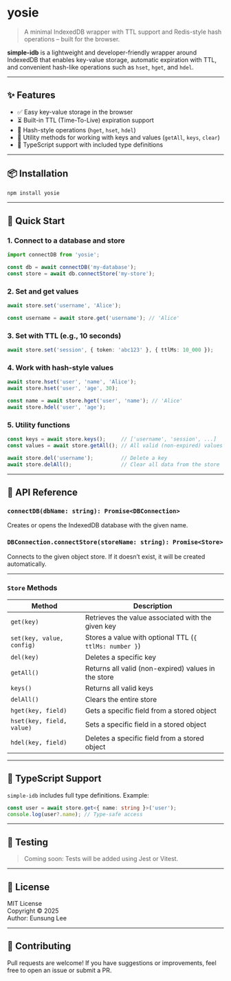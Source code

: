 # yosie

> A minimal IndexedDB wrapper with TTL support and Redis-style hash operations – built for the browser.

**simple-idb** is a lightweight and developer-friendly wrapper around IndexedDB that enables key-value storage, automatic expiration with TTL, and convenient hash-like operations such as `hset`, `hget`, and `hdel`.

---

## ✨ Features

- ✅ Easy key-value storage in the browser
- ⏳ Built-in TTL (Time-To-Live) expiration support
- 🧩 Hash-style operations (`hget`, `hset`, `hdel`)
- 🧹 Utility methods for working with keys and values (`getAll`, `keys`, `clear`)
- 🦺 TypeScript support with included type definitions

---

## 📦 Installation

```bash
npm install yosie
```

---

## 🚀 Quick Start

### 1. Connect to a database and store

```ts
import connectDB from 'yosie';

const db = await connectDB('my-database');
const store = await db.connectStore('my-store');
```

### 2. Set and get values

```ts
await store.set('username', 'Alice');

const username = await store.get('username'); // 'Alice'
```

### 3. Set with TTL (e.g., 10 seconds)

```ts
await store.set('session', { token: 'abc123' }, { ttlMs: 10_000 });
```

### 4. Work with hash-style values

```ts
await store.hset('user', 'name', 'Alice');
await store.hset('user', 'age', 30);

const name = await store.hget('user', 'name'); // 'Alice'
await store.hdel('user', 'age');
```

### 5. Utility functions

```ts
const keys = await store.keys();     // ['username', 'session', ...]
const values = await store.getAll(); // All valid (non-expired) values

await store.del('username');         // Delete a key
await store.delAll();                // Clear all data from the store
```

---

## 🧩 API Reference

### `connectDB(dbName: string): Promise<DBConnection>`
Creates or opens the IndexedDB database with the given name.

### `DBConnection.connectStore(storeName: string): Promise<Store>`
Connects to the given object store. If it doesn’t exist, it will be created automatically.

---

### `Store` Methods

| Method                    | Description                                                         |
|---------------------------|---------------------------------------------------------------------|
| `get(key)`                | Retrieves the value associated with the given key                  |
| `set(key, value, config)` | Stores a value with optional TTL (`{ ttlMs: number }`)             |
| `del(key)`                | Deletes a specific key                                              |
| `getAll()`                | Returns all valid (non-expired) values in the store                |
| `keys()`                  | Returns all valid keys                                              |
| `delAll()`                | Clears the entire store                                             |
| `hget(key, field)`        | Gets a specific field from a stored object                          |
| `hset(key, field, value)` | Sets a specific field in a stored object                            |
| `hdel(key, field)`        | Deletes a specific field from a stored object                       |

---

## 📐 TypeScript Support

`simple-idb` includes full type definitions. Example:

```ts
const user = await store.get<{ name: string }>('user');
console.log(user?.name); // Type-safe access
```

---

## 🧪 Testing

> Coming soon: Tests will be added using Jest or Vitest.

---

## 📄 License

MIT License  
Copyright © 2025  
Author: Eunsung Lee

---

## 🤝 Contributing

Pull requests are welcome! If you have suggestions or improvements, feel free to open an issue or submit a PR.

